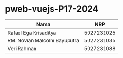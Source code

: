 # pweb-vuejs-P17-2024

| Nama | NRP |
|---------|---------|
| Rafael Ega Krisaditya | 5027231025   |
| RM. Novian Malcolm Bayuputra | 5027231035   |
| Veri Rahman | 5027231088   |
